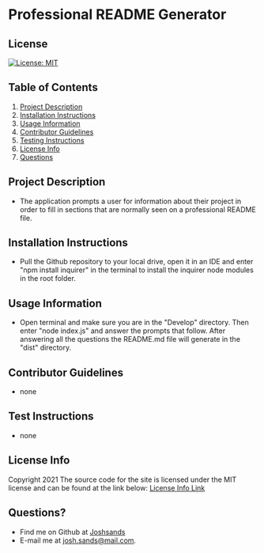 # Professional README Generator

## License
[![License: MIT](https://img.shields.io/badge/License-MIT-yellow.svg)](https://opensource.org/licenses/MIT)

## Table of Contents
1. [Project Description](#project-description)
2. [Installation Instructions](#installation-instructions)
3. [Usage Information](#usage-information)
4. [Contributor Guidelines](#contributor-guidelines)
5. [Testing Instructions](#testing-instructions)
6. [License Info](#license-info)
7. [Questions](#questions)

## Project Description
* The application prompts a user for information about their project in order to fill in sections that are normally seen on a professional README file.

## Installation Instructions
* Pull the Github repository to your local drive, open it in an IDE and enter "npm install inquirer" in the terminal to install the inquirer node modules in the root folder.

## Usage Information
* Open terminal and make sure you are in the "Develop" directory. Then enter "node index.js" and answer the prompts that follow. After answering all the questions the README.md file will generate in the "dist" directory.

## Contributor Guidelines
* none

## Test Instructions
* none

## License Info

Copyright 2021
The source code for the site is licensed under the MIT license and can be found at the link below:
[License Info Link](https://opensource.org/licenses/MIT)
      

## Questions?
* Find me on Github at [Joshsands](http://github.com/Joshsands)
* E-mail me at josh.sands@mail.com.
